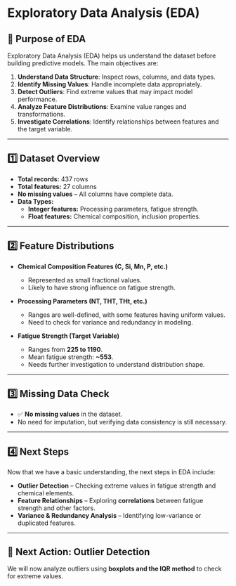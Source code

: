 # Exploratory Data Analysis (EDA)

## 📌 Purpose of EDA
Exploratory Data Analysis (EDA) helps us understand the dataset before building predictive models. The main objectives are:

1. **Understand Data Structure**: Inspect rows, columns, and data types.
2. **Identify Missing Values**: Handle incomplete data appropriately.
3. **Detect Outliers**: Find extreme values that may impact model performance.
4. **Analyze Feature Distributions**: Examine value ranges and transformations.
5. **Investigate Correlations**: Identify relationships between features and the target variable.

---
## 1️⃣ Dataset Overview
- **Total records:** 437 rows  
- **Total features:** 27 columns  
- **No missing values** – All columns have complete data.  
- **Data Types:**  
  - **Integer features:** Processing parameters, fatigue strength.  
  - **Float features:** Chemical composition, inclusion properties.  

---

## 2️⃣ Feature Distributions
- **Chemical Composition Features (C, Si, Mn, P, etc.)**  
  - Represented as small fractional values.  
  - Likely to have strong influence on fatigue strength.  

- **Processing Parameters (NT, THT, THt, etc.)**  
  - Ranges are well-defined, with some features having uniform values.  
  - Need to check for variance and redundancy in modeling.

- **Fatigue Strength (Target Variable)**  
  - Ranges from **225 to 1190**.  
  - Mean fatigue strength: **~553**.  
  - Needs further investigation to understand distribution shape.  

---

## 3️⃣ Missing Data Check
- ✅ **No missing values** in the dataset.  
- No need for imputation, but verifying data consistency is still necessary.  

---

## 4️⃣ Next Steps
Now that we have a basic understanding, the next steps in EDA include:  
- **Outlier Detection** – Checking extreme values in fatigue strength and chemical elements.  
- **Feature Relationships** – Exploring **correlations** between fatigue strength and other factors.  
- **Variance & Redundancy Analysis** – Identifying low-variance or duplicated features.  

---

## 🔹 Next Action: Outlier Detection
We will now analyze outliers using **boxplots and the IQR method** to check for extreme values.

